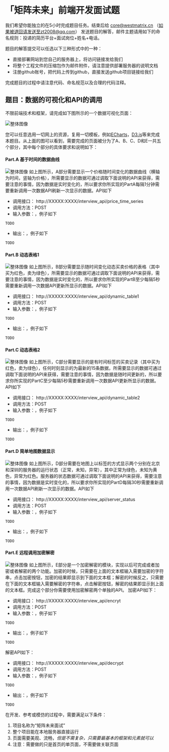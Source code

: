 # 「矩阵未来」前端开发面试题


我们希望你能独立的在5小时完成题目任务。结束后给 core@westmatrix.cn （如果被退回请发送至zt2008@qq.com） 发送题目的解答，邮件主题请用如下的命名规则：投递的简历平台+面试岗位+姓名+电话。

题目的解答提交可以任选以下三种形式中的一种：
* 直接部署网站到您自己的服务器上，将访问链接发给我们
* 将整个工程文件的压缩包作为邮件附件，请注意提供部署服务器的说明文档
* 注册github账号，把代码上传到github，直接发送github项目链接给我们

完成题目的过程中请注意代码、命名规范以及合理的代码注释。

## 题目：数据的可视化和API的调用
不限前端技术和框架，请完成如下图所示的一个数据可视化页面：


![整体图像](https://github.com/tdzhang/pre_interview/blob/master/images/part_all.png)

您可以任意选用一切网上的资源，复用一切模板，例如[ECharts](https://ecomfe.github.io/echarts-examples/public/index.html#chart-type-graph)，[D3.js](https://d3js.org/)等来完成本题目。从上面的图可以看到，需要完成的页面被分为了A、B、C、D和E一共五个部分，其中每个部分的具体要求和说明如下：

#### Part.A 基于时间的数据曲线
![整体图像](https://github.com/tdzhang/pre_interview/blob/master/images/A.png)
如上图所示，A部分需要显示一个价格随时间变化的数据曲线（横轴为时间，竖轴为价格），所需要显示的数据可通过调取下面说明的API来获得，需要注意的事情，因为数据是实时变化的，所以要求你所实现的PartA每隔1分钟需要重新调用一次数据API刷新一次显示的数据。API如下
* 调用接口： http://XXXXX:XXXX/interview_api/price_time_series
* 调用方法：POST
* 输入参数：，例子如下
```
TODO
```
* 输出：，例子如下
```
TODO
```
#### Part.B 动态表格1
![整体图像](https://github.com/tdzhang/pre_interview/blob/master/images/B.png)
如上图所示，B部分需要显示随时间变化动态买卖价格的表格（其中买为红色，卖为绿色），所需要显示的数据可通过调取下面说明的API来获得，需要注意的事情，因为数据是实时变化的，所以要求你所实现的PartB至少每隔5秒需要重新调用一次数据API更新所显示的数据。API如下
* 调用接口： http://XXXXX:XXXX/interview_api/dynamic_table1
* 调用方法：POST
* 输入参数：，例子如下
```
TODO
```
* 输出：，例子如下
```
TODO
```

#### Part.C 动态表格2
![整体图像](https://github.com/tdzhang/pre_interview/blob/master/images/C.png)
如上图所示，C部分需要显示的是有时间标签的买卖记录（其中买为红色，卖为绿色），任何时刻显示的为最新的15条数据，所需要显示的数据可通过调取下面说明的API来获得，需要注意的事情，因为数据是随时间更新的，所以要求你所实现的PartC至少每隔5秒需要重新调用一次数据API更新所显示的数据。API如下
* 调用接口： http://XXXXX:XXXX/interview_api/dynamic_table2
* 调用方法：POST
* 输入参数：，例子如下
```
TODO
```
* 输出：，例子如下
```
TODO
```
#### Part.D 简单地图数据显示
![整体图像](https://github.com/tdzhang/pre_interview/blob/master/images/D.png)
如上图所示，D部分需要在地图上以标签的方式显示两个分别在北京和深圳的服务器的运行状态（正常，未知，异常），其中正常为绿色，未知为黄色，异常为红色。服务器的状态数据可通过调取下面说明的API来获得，需要注意的事情，因为数据是实时变化的，所以要求你所实现的PartD每隔30秒需要重新调用一次数据API刷新一次显示的数据。API如下
* 调用接口： http://XXXXX:XXXX/interview_api/server_status
* 调用方法：POST
* 输入参数：，例子如下
```
TODO
```
* 输出：，例子如下
```
TODO
```
#### Part.E 远程调用加密解密
![整体图像](https://github.com/tdzhang/pre_interview/blob/master/images/E.png)
如上图所示，E部分是一个加密解密的模块，实现以后可完成或者加密或者解密的两个功能。加密的时候，只需要在上面的文本框输入需要加密的字符串，点击加密按钮，加密的结果即显示到下面的文本框；解密的时候反之，只需要在下面的文本框输入需要解密的字符串，点击解密按钮，解密的结果即显示到上面的文本框。完成这个部分你需要使用加密解密两个单独的API。
加密API如下：
* 调用接口： http://XXXXX:XXXX/interview_api/encryt
* 调用方法：POST
* 输入参数：，例子如下
```
TODO
```
* 输出：，例子如下
```
TODO
```

解密API如下：
* 调用接口： http://XXXXX:XXXX/interview_api/decrypt
* 调用方法：POST
* 输入参数：，例子如下
```
TODO
```
* 输出：，例子如下
```
TODO
```

在开发、参考或模仿的过程中，需要满足以下条件：
1. 项目名称为“矩阵未来面试”
2. 整个项目能在本地服务器直接运行
3. 页面需要美观、流畅，*但是不需复杂，只需要最基本的框架和元素就可以*
4. 注意：需要做的只是首页的单页面，不需要做关联页面
